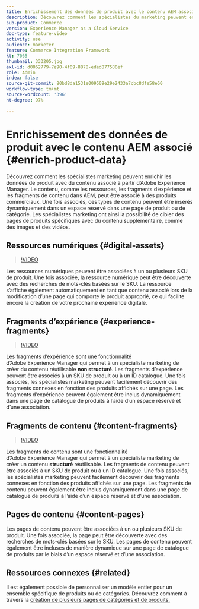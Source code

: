 ```yaml
---
title: Enrichissement des données de produit avec le contenu AEM associé
description: Découvrez comment les spécialistes du marketing peuvent enrichir les données de produit avec du contenu associé à partir de Adobe Experience Manager, en ajoutant dynamiquement du contenu marketing aux pages de produit. Les spécialistes du marketing ont ainsi la possibilité de cibler des pages de produits spécifiques avec du contenu supplémentaire, comme des images et des vidéos.
sub-product: Commerce
version: Experience Manager as a Cloud Service
doc-type: feature-video
activity: use
audience: marketer
feature: Commerce Integration Framework
kt: 7065
thumbnail: 333205.jpg
exl-id: d0062779-7e90-4f09-8878-eded877580ef
role: Admin
index: false
source-git-commit: 80bd8da1531e009509e29e2433a7cbc8dfe58e60
workflow-type: tm+mt
source-wordcount: '396'
ht-degree: 97%

---
```



# Enrichissement des données de produit avec le contenu AEM associé {#enrich-product-data}

Découvrez comment les spécialistes marketing peuvent enrichir les données de produit avec du contenu associé à partir d’Adobe Experience Manager. Le contenu, comme les ressources, les fragments d’expérience et les fragments de contenu dans AEM, peut être associé à des produits commerciaux. Une fois associés, ces types de contenu peuvent être insérés dynamiquement dans un espace réservé dans une page de produit ou de catégorie. Les spécialistes marketing ont ainsi la possibilité de cibler des pages de produits spécifiques avec du contenu supplémentaire, comme des images et des vidéos.

## Ressources numériques {#digital-assets}

>[!VIDEO](https://video.tv.adobe.com/v/3447311/?quality=12&learn=on&captions=fre_fr)

Les ressources numériques peuvent être associées à un ou plusieurs SKU de produit. Une fois associée, la ressource numérique peut être découverte avec des recherches de mots-clés basées sur le SKU. La ressource s’affiche également automatiquement en tant que contenu associé lors de la modification d’une page qui comporte le produit approprié, ce qui facilite encore la création de votre prochaine expérience digitale.

## Fragments d’expérience {#experience-fragments}

>[!VIDEO](https://video.tv.adobe.com/v/343338/?quality=12&learn=on&captions=fre_fr)

Les fragments d’expérience sont une fonctionnalité d’Adobe Experience Manager qui permet à un spécialiste marketing de créer du contenu réutilisable **non structuré**. Les fragments d’expérience peuvent être associés à un SKU de produit ou à un ID catalogue. Une fois associés, les spécialistes marketing peuvent facilement découvrir des fragments connexes en fonction des produits affichés sur une page. Les fragments d’expérience peuvent également être inclus dynamiquement dans une page de catalogue de produits à l’aide d’un espace réservé et d’une association.

## Fragments de contenu {#content-fragments}

>[!VIDEO](https://video.tv.adobe.com/v/3452159/?quality=12&learn=on&captions=fre_fr)

Les fragments de contenu sont une fonctionnalité d’Adobe Experience Manager qui permet à un spécialiste marketing de créer un contenu **structuré** réutilisable. Les fragments de contenu peuvent être associés à un SKU de produit ou à un ID catalogue. Une fois associés, les spécialistes marketing peuvent facilement découvrir des fragments connexes en fonction des produits affichés sur une page. Les fragments de contenu peuvent également être inclus dynamiquement dans une page de catalogue de produits à l’aide d’un espace réservé et d’une association.

## Pages de contenu {#content-pages}

Les pages de contenu peuvent être associées à un ou plusieurs SKU de produit. Une fois associée, la page peut être découverte avec des recherches de mots-clés basées sur le SKU. Les pages de contenu peuvent également être incluses de manière dynamique sur une page de catalogue de produits par le biais d’un espace réservé et d’une association.


## Ressources connexes {#related}

Il est également possible de personnaliser un modèle entier pour un ensemble spécifique de produits ou de catégories. Découvrez comment à travers la [création de plusieurs pages de catégories et de produits.](/help/commerce-cloud/cif-storefront/authoring/multi-template-usage.md)
